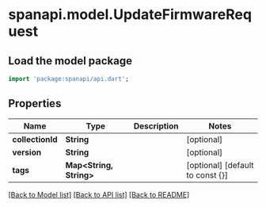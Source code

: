 # spanapi.model.UpdateFirmwareRequest

## Load the model package
```dart
import 'package:spanapi/api.dart';
```

## Properties
Name | Type | Description | Notes
------------ | ------------- | ------------- | -------------
**collectionId** | **String** |  | [optional] 
**version** | **String** |  | [optional] 
**tags** | **Map<String, String>** |  | [optional] [default to const {}]

[[Back to Model list]](../README.md#documentation-for-models) [[Back to API list]](../README.md#documentation-for-api-endpoints) [[Back to README]](../README.md)


